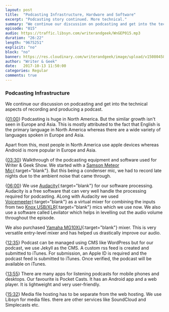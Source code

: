 ```yaml
---
layout: post
title:  "Podcasting Infrastructure, Hardware and Software"
excerpt: "Podcasting story continued. More technical."
summary: "We continue our discussion on podcasting and get into the technicalities."
episode: "015"
audio: https://traffic.libsyn.com/writerandgeek/WnGEP015.mp3
duration: "26:22"
length: "9675251"
explicit: "no"
block: "no"
banner: https://res.cloudinary.com/writerandgeek/image/upload/v1508045847/pod2.jpg
author: "Writer & Geek"
date:   2017-10-13 11:50:00
categories: Regular
comments: true
---
```


### Podcasting Infrastructure
We continue our discussion on podcasting and get into the technical aspects of recording and producing a podcast.

{[01:00](#t=00:01:00)} Podcasting is huge in North America. But the similar growth isn't seen in Europe and Asia. This is mostly attributed to the fact that English is the primary language in North America whereas there are a wide variety of languages spoken in Europe and Asia.

Apart from this, most people in North America use apple devices whereas Android is more popular in Europe and Asia.

{[03:30](#t=00:03:30)} Walkthrough of the podcasting equipment and software used for Writer & Geek Show. We started with a [Samson Meteor Mic](https://www.amazon.in/Samson-Meteor-Studio-Microphone-Chrome/dp/B004MF39YS){:target="blank"}. But this being a condenser mic, we had to record late nights due to the ambient noise that came through.

{[06:00](#t=00:06:00)} We use [Audacity](http://www.audacityteam.org/download/){:target="blank"} for our software processing. Audacity is a free software that can very well handle the processing required for podcasting. ALong with Audacity we used [Voicemeeter](https://www.vb-audio.com/Voicemeeter/index.htm){:target="blank"} as a virtual mixer for combining the inputs from two [Knox USB/XLR](https://www.amazon.com/Knox-Gear-Cardioid-USB-Microphone/dp/B012BAX738){:target="blank"} mics which we use now. We also use a software called Levilator which helps in levelling out the audio volume throughout the episode.

We also purchased [Yamaha MG10XU](https://www.amazon.in/Yamaha-MG10XU-10-Input-Stereo-Mixer/dp/B00IBIVL42){:target="blank"} mixer. This is very versatile entry-level mixer and has helped us drastically improve our audio.

{[12:35](#t=00:12:35)} Podcast can be managed using CMS like WordPress but for our podcast, we use Jekyll as the CMS. A custom rss feed is created and submitted to iTunes. For submission, an Apple ID is required and the podcast feed is submitted to iTunes. Once verified, the podcast will be available on iTunes.

{[13:55](#t=00:13:55)} There are many apps for listening podcasts for mobile phones and desktops. Our favourite is Pocket Casts. It has an Android app and a web player. It is lightweight and very user-friendly.

{[15:32](#t=00:15:32)} Media file hosting has to be separate from the web hosting. We use Libsyn for media files. there are other services like SoundCloud and Simplecasts etc.